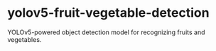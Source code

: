 # yolov5-fruit-vegetable-detection
YOLOv5-powered object detection model for recognizing fruits and vegetables.
